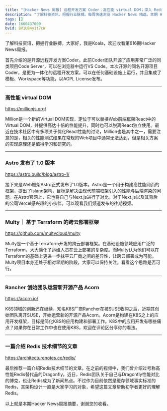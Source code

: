 ```yaml
---
title: "[Hacker News 周报] 远程开发方案 Coder；高性能 virtual DOM；深入 Redis 技术细节"
description: "了解科技资讯、把握行业脉搏。每周快速浏览 Hacker News 精选。本期 Hacker Newsletter 地址：https://www.daemonology.net/hn-daily/"
tags: []
date: 1660437000
bvid: BV1UB4y1t7cW
---
```

了解科技资讯，把握行业脉搏，大家好，我是Koala，欢迎收看第616期Hacker News周报。

首先介绍的是开源远程开发方案Coder。此前Coder团队开源了应用非常广泛的同类项目Code Server，可以在浏览器中运行VS Code。本次开源的同名开源项目Coder，是更为一体化的远程开发方案，可以在任何基础设施上运行，并且集成了模板、Workspace等功能，以AGPL License发布。

---

### 高性能 virtual DOM
https://millionjs.org/

Million是一个新的Virtual DOM实现，定位于可以替换Web前端框架React中的Virtual DOM，并提供高达十倍的性能提升，同时也可以脱离React独立使用。最近在技术社区中有多项关于优化React性能的讨论，Million也是其中之一，需要注意的是，相关的性能测试结果在常规的Web项目中通常无法达到，但是相关方案的实现原理还是值得学习和研究的。

---

### Astro 发布了 1.0 版本
https://astro.build/blog/astro-1/

接下来是Web框架Astro正式发布了1.0版本。Astro是一个用于构建高性能网页的框架，提出了Island架构，目标是解决由现代前端框架引入的性能与后端渲染的问题。在Astro官网上，它也将自己与Next.js进行了对比。对于Next.js以及其背后的公司Vercel感兴趣的小伙伴，可以观看我们频道发布的往期视频。

---

### Multy｜ 基于 Terraform 的跨云部署框架
https://github.com/multycloud/multy

Multy是一个基于Terraform开发的跨云部署框架。在基础设施领域应用广泛的Terraform，大大简化了运维人员在云上部署的复杂度。而Multy认为他们可以在Terraform的基础上更进一步抹平云厂商之间的差异性，让跨云部署成为可能。Multy项目本身还处于相对早期的阶段，大家可以保持关注，看看这个思路是否可行。

---

### Rancher 创始团队运营新开源产品 Acorn
https://acorn.io/

K8S领域的创新还在继续，知名K8S厂商Rancher在被SUSE收购之后，近期其创始团队离开SUSE，开始运营新的开源产品Acorn。Acorn是构建在K8S之上的应用开发框架，目标是简化K8S的应用构建和部署工作。K8S中的应用开发有哪些痛点？如果你在日常工作中也在使用K8S，欢迎在评论区分享你的看法。

---

### 一篇介绍 Redis 技术细节的文章
https://architecturenotes.co/redis/

最后推荐一篇介绍Redis技术细节的文章。在之前的视频中，我们曾介绍过号称高性能Redis替代品的Dragonfly。近日，Redis团队关于自己与Dragonfly性能对比的博克，也让Redis成为了新闻热点。不过作为目前依然是缓存领域事实标准的Redis，其架构设计一直是大家学习的对象，希望这篇文章帮助初学者更好的理解Redis。

以上就是本期Hacker News周报摘要，谢谢您的收看。


